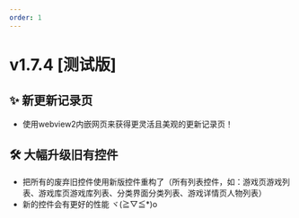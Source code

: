 ```yaml
---
order: 1
---
```

# v1.7.4 [测试版]

## ✨ 新更新记录页
* 使用webview2内嵌网页来获得更灵活且美观的更新记录页！

## 🛠️ 大幅升级旧有控件
* 把所有的废弃旧控件使用新版控件重构了（所有列表控件，如：游戏页游戏列表、游戏库页游戏库列表、分类界面分类列表、游戏详情页人物列表）
* 新的控件会有更好的性能 ヾ(≧▽≦*)o